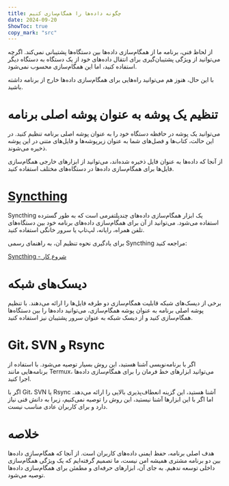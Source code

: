 ```yaml
---
title: چگونه داده‌ها را همگام‌سازی کنیم  
date: 2024-09-20  
ShowToc: true
copy_mark: "src"
---
```


از لحاظ فنی، برنامه ما از همگام‌سازی داده‌ها بین دستگاه‌ها پشتیبانی نمی‌کند. اگرچه می‌توانید از ویژگی پشتیبان‌گیری برای انتقال داده‌های خود از یک دستگاه به دستگاه دیگر استفاده کنید، اما این همگام‌سازی محسوب نمی‌شود.

با این حال، هنوز هم می‌توانید راه‌هایی برای همگام‌سازی داده‌ها خارج از برنامه داشته باشید.

# تنظیم یک پوشه به عنوان پوشه اصلی برنامه

می‌توانید یک پوشه در حافظه دستگاه خود را به عنوان پوشه اصلی برنامه تنظیم کنید. در این حالت، کتاب‌ها و فصل‌های شما به عنوان زیرپوشه‌ها و فایل‌های متنی در این پوشه ذخیره می‌شوند.

از آنجا که داده‌ها به عنوان فایل ذخیره شده‌اند، می‌توانید از ابزارهای خارجی همگام‌سازی فایل‌ها برای همگام‌سازی داده‌ها در دستگاه‌های مختلف استفاده کنید.

# [Syncthing](https://play.google.com/store/apps/details?id=com.nutomic.syncthingandroid)

Syncthing یک ابزار همگام‌سازی داده‌های چندپلتفرمی است که به طور گسترده استفاده می‌شود. می‌توانید از آن برای همگام‌سازی داده‌های برنامه خود بین دستگاه‌های تلفن همراه، رایانه، لپ‌تاپ یا سرور خانگی استفاده کنید.

برای یادگیری نحوه تنظیم آن، به راهنمای رسمی Syncthing مراجعه کنید:

[Syncthing - شروع کار](https://docs.syncthing.net/intro/getting-started.html#getting-started)

# دیسک‌های شبکه

برخی از دیسک‌های شبکه قابلیت همگام‌سازی دو طرفه فایل‌ها را ارائه می‌دهند. با تنظیم پوشه اصلی برنامه به عنوان پوشه همگام‌سازی، می‌توانید داده‌ها را بین دستگاه‌ها همگام‌سازی کنید و از دیسک شبکه به عنوان سرور پشتیبان نیز استفاده کنید.

# Git، SVN و Rsync

اگر با برنامه‌نویسی آشنا هستید، این روش بسیار توصیه می‌شود. با استفاده از برنامه‌هایی مانند Termux، می‌توانید ابزارهای خط فرمان را برای همگام‌سازی داده‌ها اجرا کنید.

اگر با Git، SVN یا Rsync آشنا هستید، این گزینه انعطاف‌پذیری بالایی را ارائه می‌دهد. اما اگر با این ابزارها آشنا نیستید، این روش را توصیه نمی‌کنیم، زیرا به دانش فنی نیاز دارد و برای کاربران عادی مناسب نیست.

# خلاصه

هدف اصلی برنامه، حفظ ایمنی داده‌های کاربران است. از آنجا که همگام‌سازی داده‌ها بین دو برنامه مشتری همیشه امن نیست، ما تصمیم گرفته‌ایم که یک ویژگی همگام‌سازی داخلی توسعه ندهیم. به جای آن، ابزارهای حرفه‌ای و مطمئن برای همگام‌سازی داده‌ها توصیه می‌شود.
